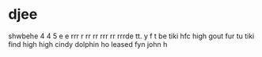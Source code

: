 # djee
shwbehe 4 4 5 e e rrr r rr rr rrr rr rrrde tt. y f t be tiki hfc high gout fur tu tiki find high high cindy dolphin ho leased fyn john h